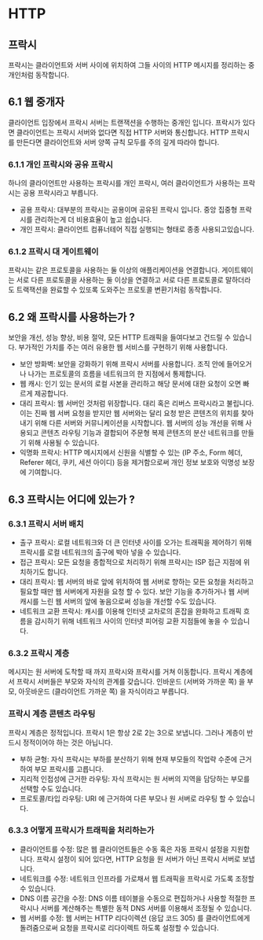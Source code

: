 # HTTP 

## 프락시

프락시는 클라이언트와 서버 사이에 위치하여 그들 사이의 HTTP 메시지를 정리하는 중개인처럼 동작합니다.

## 6.1 웹 중개자 

클라이언트 입장에서 프락시 서버는 트랜잭션을 수행하는 중개인 입니다. 
프락시가 있다면 클라이언트는 프락시 서버와 없다면 직접 HTTP 서버와 통신합니다. 
HTTP 프락시를 만든다면 클라이언트와 서버 양쪽 규칙 모두를 주의 깊게 따라야 합니다.

### 6.1.1 개인 프락시와 공유 프락시

하나의 클라이언트만 사용하는 프락시를 개인 프락시, 여러 클라이언트가 사용하는 프락시는 공용 프락시라고 부릅니다.

- 공용 프락시: 대부분의 프락시는 공용이며 공유된 프락시 입니다. 중앙 집중형 프락시를 관리하는게 더 비용효율이 높고 쉽습니다.
- 개인 프락시: 클라이언트 컴퓨너테어 직접 실행되는 형태로 종종 사용되고있습니다.

### 6.1.2 프락시 대 게이트웨이 

프락시는 같은 프로토콜을 사용하는 둘 이상의 애플리케이션을 연결합니다.
게이트웨이는 서로 다른 프로토콜을 사용하는 둘 이상을 연결하고 서로 다른 프로토콜로 말하더라도 트랙잭션을 완료할 수 있또록 도와주는 프로토콜 변환기처럼 동작합니다.

## 6.2 왜 프락시를 사용하는가 ?

보안을 개선, 성능 향상, 비용 절약, 모든 HTTP 트래픽을 들여다보고 건드릴 수 있습니다. 
부가적인 가치를 주는 여러 유용한 웹 서비스를 구현하기 위해 사용합니다.

- 보안 방화벽: 보안을 강화하기 위해 프락시 서버를 사용합니다. 조직 안에 들어오거나 나가는 프로토콜의 흐름을 네트워크의 한 지점에서 통제합니다. 
- 웹 캐시: 인기 있는 문서의 로컬 사본을 관리하고 해당 문서에 대한 요청이 오면 빠르게 제공합니다.
- 대리 프락시: 웹 서버인 것처럼 위장합니다. 대리 혹은 리버스 프락시라고 불립니다. 이는 진짜 웹 서버 요청을 받지만 웹 서버와는 달리 요청 받은 콘텐츠의 위치를 찾아내기 위해 다른 서버와 커뮤니케이션을 시작합니다. 웹 서버의 성능 개선을 위해 사용되고 콘텐츠 라우팅 기능과 결합되어 주문형 복제 콘텐츠의 분산 네트워크를 만들기 위해 사용될 수 있습니다.
- 익명화 프락시: HTTP 메시지에서 신원을 식별할 수 있는 (IP 주소, Form 헤더, Referer 헤더, 쿠키, 세션 아이디) 등을 제거함으로써 개인 정보 보호와 익명성 보장에 기여합니다.

## 6.3 프락시는 어디에 있는가 ?
### 6.3.1 프락시 서버 배치 

- 출구 프락시: 로컬 네트워크와 더 큰 인터넷 사이를 오가는 트래픽을 제어하기 위해 프락시를 로컬 네트워크의 출구에 박아 넣을 수 있습니다. 
- 접근 프락시: 모든 요청을 종합적으로 처리하기 위해 프락시는 ISP 접근 지점에 위치하기도 합니다.  
- 대리 프락시: 웹 서버의 바로 앞에 위치하여 웹 서버로 향하는 모든 요청을 처리하고 필요할 때만 웹 서버에게 자원을 요청 할 수 있다. 보안 기능을 추가하거나 웹 서버 캐시를 느린 웹 서버의 앞에 놓음으로써 성능을 개선할 수도 있습니다.
- 네트워크 교환 프락시: 캐시를 이용해 인터넷 교차로의 혼잡을 완화하고 트래픽 흐름을 감시하기 위해 네트워크 사이의 인터넷 피어링 교환 지점들에 놓을 수 있습니다.

### 6.3.2 프락시 계층 

메시지는 원 서버에 도착할 때 까지 프락시와 프락시를 거쳐 이동합니다.
프락시 계층에서 프락시 서버들은 부모와 자식의 관계를 갖습니다. 인바운드 (서버와 가까운 쪽) 을 부모, 아웃바운드 (클라이언트 가까운 쪽) 을 자식이라고 부릅니다.

### 프락시 계층 콘텐츠 라우팅

프락시 계층은 정적입니다. 프락시 1은 항상 2로 2는 3으로 보냅니다. 그러나 계층이 반드시 정적이어야 하는 것은 아닙니다.

- 부하 균형: 자식 프락시는 부하를 분산하기 위해 현재 부모들의 작업략 수준에 근거하여 부모 프락시를 고릅니다.
- 지리적 인접성에 근거한 라우팅: 자식 프락시는 원 서버의 지역을 담당하는 부모를 선택할 수도 있습니다.
- 프로토콜/타입 라우팅: URI 에 근거하여 다른 부모나 원 서버로 라우팅 할 수 있습니다.

### 6.3.3 어떻게 프락시가 트래픽을 처리하는가 

- 클라이언트를 수정: 많은 웹 클라이언트들은 수동 혹은 자동 프락시 설정을 지원합니다. 프락시 설정이 되어 있다면, HTTP 요청을 원 서버가 아닌 프락시 서버로 보냅니다.
- 네트워크를 수정: 네트워크 인프라를 가로채서 웹 트래픽을 프락시로 가도록 조정할 수 있습니다.
- DNS 이름 공간을 수정: DNS 이름 테이블을 수동으로 편집하거나 사용할 적절한 프락시나 서버를 계산해주는 특별한 동적 DNS 서버를 이용해서 조정될 수 있습니다.
- 웹 서버를 수정: 웹 서버는 HTTP 리다이렉션 (응답 코드 305) 를 클라이언트에게 돌려줌으로써 요청을 프락시로 리다이렉트 하도록 설정할 수 있습니다.








